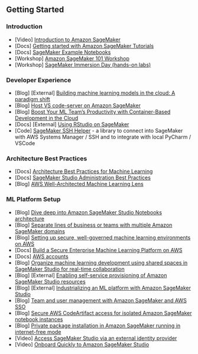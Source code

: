 ## Getting Started

### Introduction
- [Video] [Introduction to Amazon SageMaker](https://www.youtube.com/watch?v=Qv_Tr_BCFCQ)
- [Docs] [Getting started with Amazon SageMaker Tutorials](https://aws.amazon.com/sagemaker/getting-started/)
- [Docs] [SageMaker Example Notebooks](https://sagemaker-examples.readthedocs.io/en/latest/)
- [Workshop] [Amazon SageMaker 101 Workshop](https://catalog.us-east-1.prod.workshops.aws/workshops/0c6b8a23-b837-4e0f-b2e2-4a3ffd7d645b/en-US)
- [Workshop] [SageMaker Immersion Day (hands-on labs)](https://catalog.us-east-1.prod.workshops.aws/workshops/63069e26-921c-4ce1-9cc7-dd882ff62575/en-US)

### Developer Experience
- [Blog] [External] [Building machine learning models in the cloud: A paradigm shift](https://towardsdatascience.com/building-machine-learning-models-in-the-cloud-a-paradigm-shift-ff7dbbc39312)
- [Blog] [Host VS code-server on Amazon SageMaker](https://aws.amazon.com/blogs/machine-learning/host-code-server-on-amazon-sagemaker/)
- [Blog] [Boost Your ML Team’s Productivity with Container-Based Development in the Cloud](https://medium.com/towards-data-science/boost-your-ml-teams-productivity-with-container-based-development-in-the-cloud-56aa35552776)
- [Docs] [External] [Using RStudio on SageMaker](https://www.rstudio.com/sagemaker/)
- [Code] [SageMaker SSH Helper](https://github.com/aws-samples/sagemaker-ssh-helper) - a library to connect into SageMaker with AWS Systems Manager / SSH and to integrate with local PyCharm / VSCode

### Architecture Best Practices
- [Docs] [Architecture Best Practices for Machine Learning](https://aws.amazon.com/architecture/machine-learning/)
- [Docs] [SageMaker Studio Administration Best Practices](https://docs.aws.amazon.com/whitepapers/latest/sagemaker-studio-admin-best-practices/sagemaker-studio-admin-best-practices.html)
- [Blog] [AWS Well-Architected Machine Learning Lens](https://aws.amazon.com/blogs/architecture/introducing-the-new-aws-well-architected-machine-learning-lens/)

### ML Platform Setup
- [Blog] [Dive deep into Amazon SageMaker Studio Notebooks architecture](https://aws.amazon.com/blogs/machine-learning/dive-deep-into-amazon-sagemaker-studio-notebook-architecture/)
- [Blog] [Separate lines of business or teams with multiple Amazon SageMaker domains](https://aws.amazon.com/blogs/machine-learning/separate-lines-of-business-or-teams-with-multiple-amazon-sagemaker-domains/)
- [Blog] [Setting up secure, well-governed machine learning environments on AWS](https://aws.amazon.com/blogs/mt/setting-up-machine-learning-environments-aws/)
- [Docs] [Build a Secure Enterprise Machine Learning Platform on AWS](https://docs.aws.amazon.com/whitepapers/latest/build-secure-enterprise-ml-platform/build-secure-enterprise-ml-platform.html)
- [Docs] [AWS accounts](https://docs.aws.amazon.com/whitepapers/latest/build-secure-enterprise-ml-platform/aws-accounts.html)
- [Blog] [Organize machine learning development using shared spaces in SageMaker Studio for real-time collaboration](https://aws.amazon.com/blogs/machine-learning/organize-machine-learning-development-using-shared-spaces-in-sagemaker-studio-for-real-time-collaboration/)
- [Blog] [External] [Enabling self-service provisioning of Amazon SageMaker Studio resources](https://towardsdatascience.com/enabling-self-service-provisioning-of-amazon-sagemaker-studio-resources-7ac017925016)
- [Blog] [External] [Industrializing an ML platform with Amazon SageMaker Studio](https://towardsdatascience.com/industrializing-an-ml-platform-with-amazon-sagemaker-studio-91b597802afe)
- [Blog] [Team and user management with Amazon SageMaker and AWS SSO](https://aws.amazon.com/blogs/machine-learning/team-and-user-management-with-amazon-sagemaker-and-aws-sso/)
- [Blog] [Secure AWS CodeArtifact access for isolated Amazon SageMaker notebook instances](https://aws.amazon.com/blogs/machine-learning/secure-aws-codeartifact-access-for-isolated-amazon-sagemaker-notebook-instances/)
- [Blog] [Private package installation in Amazon SageMaker running in internet-free mode](https://aws.amazon.com/blogs/machine-learning/private-package-installation-in-amazon-sagemaker-running-in-internet-free-mode/)
- [Video] [Access SageMaker Studio via an external identity provider](https://www.youtube.com/watch?v=9CnFrSqvXYM)
- [Video] [Onboard Quickly to Amazon SageMaker Studio](https://www.youtube.com/watch?v=wiDHCWVrjCU)
